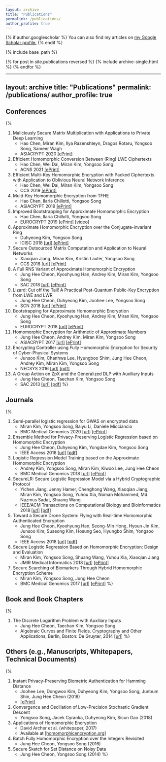 ```yaml
---
layout: archive
title: "Publications"
permalink: /publications/
author_profile: true
---
```


{% if author.googlescholar %}
  You can also find my articles on <u><a href="{{author.googlescholar}}">my Google Scholar profile</a>.</u>
{% endif %}

{% include base_path %}

{% for post in site.publications reversed %}
  {% include archive-single.html %}
{% endfor %}

---
layout: archive
title: "Publications"
permalink: /publications/
author_profile: true
---

## Conferences
{%
  1. Maliciously Secure Matrix Multiplication with Applications to Private Deep Learning
      * Hao Chen, Miran Kim, Ilya Razenshteyn, Dragos Rotaru, Yongsoo Song, Sameer Wagh
      * ASIACRYPT 2020 [[ePrint]](https://eprint.iacr.org/2020/451)
  1. Efficient Homomorphic Conversion Between (Ring) LWE Ciphertexts
      * Hao Chen, Wei Dai, Miran Kim, Yongsoo Song
      * ACNS 2021 [[ePrint]](https://eprint.iacr.org/2020/015)
  1. Efficient Multi-Key Homomorphic Encryption with Packed Ciphertexts with Application to Oblivious Neural Network Inference
      * Hao Chen, Wei Dai, Miran Kim, Yongsoo Song
      * CCS 2019 [[ePrint]](https://eprint.iacr.org/2019/524)
  1. Multi-Key Homomorphic Encryption from TFHE
      * Hao Chen, Ilaria Chillotti, Yongsoo Song
      * ASIACRYPT 2019 [[ePrint]](https://eprint.iacr.org/2019/116)
  1. Improved Bootstrapping for Approximate Homomorphic Encryption
      * Hao Chen, Ilaria Chillotti, Yongsoo Song
      * EUROCRYPT 2019 [[ePrint]](https://eprint.iacr.org/2018/1043) [[video]](https://www.youtube.com/watch?v=9cCnmgPZGfw&t=3s)
  1. Approximate Homomorphic Encryption over the Conjugate-invariant Ring
      * Duhyeong Kim, Yongsoo Song
      * ICISC 2018 [[url]](https://link.springer.com/chapter/10.1007%2F978-3-030-12146-4_6) [[ePrint]](https://eprint.iacr.org/2018/952)
  1. Secure Outsourced Matrix Computation and Application to Neural Networks
      * Xiaoqian Jiang, Miran Kim, Kristin Lauter, Yongsoo Song
      * CCS 2018 [[url]](https://dl.acm.org/citation.cfm?id=3243837) [[ePrint]](https://eprint.iacr.org/2018/1041)
  1. A Full RNS Variant of Approximate Homomorphic Encryption
      * Jung Hee Cheon, Kyoohyung Han, Andrey Kim, Miran Kim, Yongsoo Song
      * SAC 2018 [[url]](https://link.springer.com/chapter/10.1007%2F978-3-030-10970-7_16) [[ePrint]](https://eprint.iacr.org/2018/931)
  1. Lizard: Cut off the Tail! A Practical Post-Quantum Public-Key Encryption from LWE and LWR
      * Jung Hee Cheon, Duhyeong Kim, Joohee Lee, Yongsoo Song
      * SCN 2018 [[url]](https://link.springer.com/chapter/10.1007%2F978-3-319-98113-0_9) [[ePrint]](https://eprint.iacr.org/2016/1126)
  1. Bootstrapping for Approximate Homomorphic Encryption
      * Jung Hee Cheon, Kyoohyung Han, Andrey Kim, Miran Kim, Yongsoo Song
      * EUROCRYPT 2018 [[url]](https://link.springer.com/chapter/10.1007/978-3-319-78381-9_14) [[ePrint]](https://eprint.iacr.org/2018/153/)
  1. Homomorphic Encryption for Arithmetic of Approximate Numbers
      * Jung Hee Cheon, Andrey Kim, Miran Kim, Yongsoo Song
      * ASIACRYPT 2017 [[url]](https://link.springer.com/chapter/10.1007/978-3-319-70694-8_15) [[ePrint]](https://eprint.iacr.org/2016/421)
  1. Encrypting Controller using Fully Homomorphic Encryption for Security of Cyber-Physical Systems
      * Junsoo Kim, Chanhwa Lee, Hyungboo Shim, Jung Hee Cheon, Andrey Kim, Miran Kim, Yongsoo Song
      * NECSYS 2016 [[url]](https://www.sciencedirect.com/science/article/pii/S2405896316319796) [[pdf]](https://yongsoosong.github.io/files/papers/cps.pdf)
  1. A Group Action on ZpX and the Generalized DLP with Auxiliary Inputs
      * Jung Hee Cheon, Taechan Kim, Yongsoo Song
      * SAC 2013 [[url]](https://link.springer.com/chapter/10.1007/978-3-662-43414-7_6) [[pdf]](https://yongsoosong.github.io/files/papers/GDLPwAI.pdf)
%}

## Journals
{%
  1. Semi-parallel logistic regression for GWAS on encrypted data
      * Miran Kim, Yongsoo Song, Baiyu Li, Daniele Micciancio
      * BMC Medical Genomics 2020 [[url]](https://bmcmedgenomics.biomedcentral.com/articles/10.1186/s12920-020-0724-z) [[ePrint]](https://eprint.iacr.org/2019/294)
  1. Ensemble Method for Privacy-Preserving Logistic Regression based on Homomorphic Encryption
      * Jung Hee Cheon, Duhyeong Kim, Yongdae Kim, Yongsoo Song
      * IEEE Access 2018 [[url]](https://ieeexplore.ieee.org/document/8444365) [[pdf]](https://yongsoosong.github.io/files/papers/ensemble.pdf)
  1. Logistic Regression Model Training based on the Approximate Homomorphic Encryption
      * Andrey Kim, Yongsoo Song, Miran Kim, Kiwoo Lee, Jung Hee Cheon
      * BMC Medical Genomics 2018 [[url]](https://bmcmedgenomics.biomedcentral.com/articles/10.1186/s12920-018-0401-7) [[ePrint]](https://eprint.iacr.org/2018/254)
  1. SecureLR: Secure Logistic Regression Model via a Hybrid Cryptographic Protocol
      * Yichen Jiang, Jenny Hamer, Chenghong Wang, Xiaoqian Jiang, Miran Kim, Yongsoo Song, Yuhou Xia, Noman Mohammed, Md Nazmus Sadat, Shuang Wang
      * IEEE/ACM Transactions on Computational Biology and Bioinformatics 2018 [[url]](https://ieeexplore.ieee.org/document/8355587) [[pdf]](https://yongsoosong.github.io/files/papers/sgx.pdf)
  1. Toward a Secure Drone System: Flying with Real-time Homomorphic Authenticated Encryption
      * Jung Hee Cheon, Kyoohyung Han, Seong-Min Hong, Hyoun Jin Kim, Junsoo Kim, Suseong Kim, Hosung Seo, Hyungbo Shim, Yongsoo Song
      * IEEE Access 2018 [[url]](https://ieeexplore.ieee.org/document/8325268) [[pdf]](https://yongsoosong.github.io/files/papers/drone.pdf)
  1. Secure Logistic Regression Based on Homomorphic Encryption: Design and Evaluation
      * Miran Kim, Yongsoo Song, Shuang Wang, Yuhou Xia, Xiaoqian Jiang
      * JMIR Medical Informatics 2018 [[url]](https://medinform.jmir.org/2018/2/e19/) [[ePrint]](https://eprint.iacr.org/2018/074)
  1. Secure Searching of Biomarkers Through Hybrid Homomorphic Encryption Scheme
      * Miran Kim, Yongsoo Song, Jung Hee Cheon
      * BMC Medical Genomics 2017 [[url]](https://bmcmedgenomics.biomedcentral.com/track/pdf/10.1186/s12920-017-0280-3) [[ePrint]](https://eprint.iacr.org/2017/294)
%}

## Book and Book Chapters
{%
  1. The Discrete Logarithm Problem with Auxiliary Inputs
      * Jung Hee Cheon, Taechan Kim, Yongsoo Song
      * Algebraic Curves and Finite Fields. Cryptography and Other Applications, Berlin, Boston: De Gruyter, 2014 [[url]](https://www.degruyter.com/viewbooktoc/product/207742)
%}

## Others (e.g., Manuscripts, Whitepapers, Technical Documents)
{%
  1. Instant Privacy-Preserving Biometric Authentication for Hamming Distance
      * Joohee Lee, Dongwoo Kim, Duhyeong Kim, Yongsoo Song, Junbum Shin, Jung Hee Cheon (2018)
      * [[ePrint]](https://eprint.iacr.org/2018/1214)
  1. Convergence and Oscillation of Low-Precision Stochastic Gradient Descent
      * Yongsoo Song, Jacek Cyranka, Duhyeong Kim, Sicun Gao (2018)
  1. Applications of Homomorphic Encryption
      * David Archer et al. (whitepaper, 2017)
      * Available at [[homomorphicencryption.org]](http://homomorphicencryption.org)
  1. Batch Fully Homomorphic Encryption over the Integers Revisited
      * Jung Hee Cheon, Yongsoo Song (2016)
  1. Secure Sketch for Set Distance on Noisy Data
      * Jung Hee Cheon, Yongsoo Song (2014)
%}
